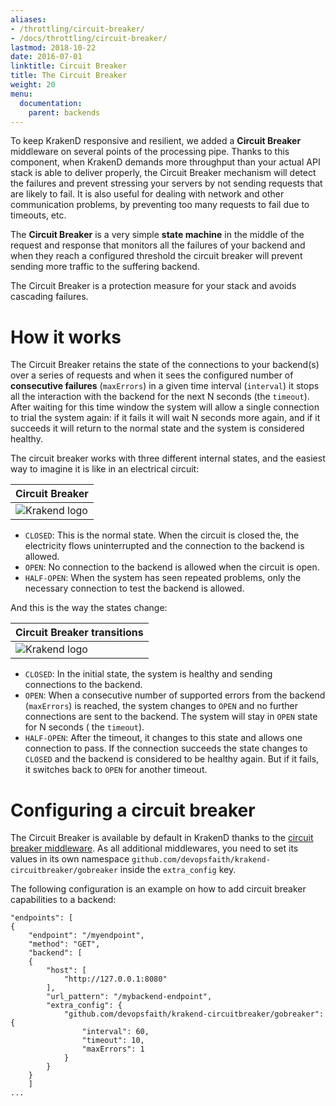 ```yaml
---
aliases:
- /throttling/circuit-breaker/
- /docs/throttling/circuit-breaker/
lastmod: 2018-10-22
date: 2016-07-01
linktitle: Circuit Breaker
title: The Circuit Breaker
weight: 20
menu:
  documentation:
    parent: backends
---
```


To keep KrakenD responsive and resilient, we added a **Circuit Breaker** middleware on several points of the processing pipe. Thanks to this component, when KrakenD demands more throughput than your actual API stack is able to deliver properly, the Circuit Breaker mechanism will detect the failures and prevent stressing your servers by not sending requests that are likely to fail. It is also useful for dealing with network and other communication problems, by preventing too many requests to fail due to timeouts, etc.

The **Circuit Breaker** is a very simple **state machine** in the middle of the request and response that monitors all
the failures of your backend and when they reach a configured threshold the circuit breaker will prevent sending more
traffic to the suffering backend.

The Circuit Breaker is a protection measure for your stack and avoids cascading failures.

# How it works

The Circuit Breaker retains the state of the connections to your backend(s) over a series of requests
and when it sees the configured number of **consecutive failures** (`maxErrors`) in a given time interval (`interval`)
it stops all the interaction with the backend for the next N seconds (the `timeout`). After waiting for this time window the system will allow a single connection to trial the system again: if it fails it will wait N seconds more again, and if it succeeds it will return to the normal state and the system is considered healthy.

The circuit breaker works with three different internal states, and the easiest way to imagine it is like in an electrical circuit:

| Circuit Breaker |
|-----------|
| ![Krakend logo](/images/documentation/circuit-breaker.png) |


- `CLOSED`: This is the normal state. When the circuit is closed the, the electricity flows uninterrupted and the connection to the backend is allowed.
- `OPEN`: No connection to the backend is allowed when the circuit is open.
- `HALF-OPEN`: When the system has seen repeated problems, only the necessary connection to test the backend is allowed.

And this is the way the states change:

| Circuit Breaker transitions |
|-----|
| ![Krakend logo](/images/documentation/circuit-breaker-states.png) |

- `CLOSED`: In the initial state, the system is healthy and sending connections to the backend.
- `OPEN`: When a consecutive number of supported errors from the backend (`maxErrors`)  is reached, the system changes to `OPEN` and no further connections are sent to the backend. The system will stay in `OPEN` state for N seconds ( the `timeout`).
- `HALF-OPEN`: After the timeout, it changes to this state and allows one connection to pass. If the connection succeeds the state changes to `CLOSED` and the backend is considered to be healthy again. But if it fails, it switches back to `OPEN` for another timeout.


# Configuring a circuit breaker
The Circuit Breaker is available by default in KrakenD thanks to the [circuit breaker middleware](https://github.com/devopsfaith/krakend-circuitbreaker). As all additional middlewares, you need to set its values in its own namespace `github.com/devopsfaith/krakend-circuitbreaker/gobreaker` inside the `extra_config` key.

The following configuration is an example on how to add circuit breaker capabilities to a backend:

	"endpoints": [
	{
		"endpoint": "/myendpoint",
		"method": "GET",
		"backend": [
		{
			"host": [
				"http://127.0.0.1:8080"
			],
			"url_pattern": "/mybackend-endpoint",
			"extra_config": {
				"github.com/devopsfaith/krakend-circuitbreaker/gobreaker": {
					"interval": 60,
					"timeout": 10,
					"maxErrors": 1
				}
			}
		}
		]
	...

